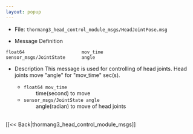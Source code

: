 ```yaml
---
layout: popup
---
```

  
- File: `thormang3_head_control_module_msgs/HeadJointPose.msg`

- Message Definition
```
float64               	 	mov_time
sensor_msgs/JointState 		angle
```

- Description
This message is used for controlling of head joints.
Head joints move "angle" for "mov_time" sec(s).   

  * `float64 mov_time`  
  &emsp;&emsp; time(second) to move  
  * `sensor_msgs/JointState angle`  
  &emsp;&emsp; angle(radian) to move of head joints  

<br>
[[&lt;&lt; Back|thormang3_head_control_module_msgs]]
